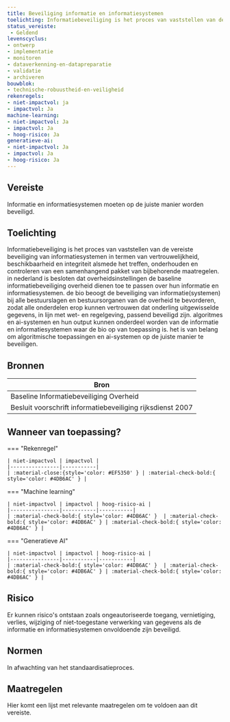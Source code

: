 ```yaml
---
title: Beveiliging informatie en informatiesystemen
toelichting: Informatiebeveiliging is het proces van vaststellen van de vereiste beveiliging van informatiesystemen in termen van vertrouwelijkheid, beschikbaarheid en integriteit alsmede het treffen, onderhouden en controleren van een samenhangend pakket van bijbehorende maatregelen. In Nederland is besloten dat overheidsinstellingen de Baseline Informatiebeveiliging Overheid dienen toe te passen over hun informatie en informatiesystemen. De BIO beoogt de beveiliging van informatie(systemen) bij alle bestuurslagen en bestuursorganen van de overheid te bevorderen, zodat alle onderdelen erop kunnen vertrouwen dat onderling uitgewisselde gegevens, in lijn met wet- en regelgeving,  passend beveiligd zijn. Algoritmes en AI-systemen en hun output kunnen onderdeel worden van de informatie en informatiesystemen waar de BIO op van toepassing is. Het is van belang om algoritmische toepassingen en AI-systemen op de juiste manier te beveiligen. 
status_vereiste: 
 - Geldend
levenscyclus: 
- ontwerp
- implementatie
- monitoren
- dataverkenning-en-datapreparatie
- validatie
- archiveren 
bouwblok: 
- technische-robuustheid-en-veiligheid
rekenregels: 
- niet-impactvol: ja
- impactvol: Ja
machine-learning: 
- niet-impactvol: Ja
- impactvol: Ja
- hoog-risico: Ja
generatieve-ai: 
- niet-impactvol: Ja
- impactvol: Ja
- hoog-risico: Ja
---
```


<!-- tags -->
## Vereiste

Informatie en informatiesystemen moeten op de juiste manier worden beveiligd.


## Toelichting 

Informatiebeveiliging is het proces van vaststellen van de vereiste beveiliging van informatiesystemen in termen van vertrouwelijkheid, beschikbaarheid en integriteit alsmede het treffen, onderhouden en controleren van een samenhangend pakket van bijbehorende maatregelen.
in nederland is besloten dat overheidsinstellingen de baseline informatiebeveiliging overheid dienen toe te passen over hun informatie en informatiesystemen.
de bio beoogt de beveiliging van informatie(systemen) bij alle bestuurslagen en bestuursorganen van de overheid te bevorderen, zodat alle onderdelen erop kunnen vertrouwen dat onderling uitgewisselde gegevens, in lijn met wet- en regelgeving,  passend beveiligd zijn.
algoritmes en ai-systemen en hun output kunnen onderdeel worden van de informatie en informatiesystemen waar de bio op van toepassing is.
het is van belang om algoritmische toepassingen en ai-systemen op de juiste manier te beveiligen.


## Bronnen 

| Bron                        |
|-----------------------------|
|Baseline Informatiebeveiliging Overheid|
|Besluit voorschrift informatiebeveiliging rijksdienst 2007|

## Wanneer van toepassing? 

=== "Rekenregel"

	| niet-impactvol | impactvol | 
	|----------------|-----------| 
	| :material-close:{style='color: #EF5350' } | :material-check-bold:{ style='color: #4DB6AC' } |

=== "Machine learning"

	| niet-impactvol | impactvol | hoog-risico-ai | 
	|----------------|-----------|-----------| 
	| :material-check-bold:{ style='color: #4DB6AC' }  | :material-check-bold:{ style='color: #4DB6AC' } | :material-check-bold:{ style='color: #4DB6AC' } |

=== "Generatieve AI"

	| niet-impactvol | impactvol | hoog-risico-ai | 
	|----------------|-----------|-----------| 
	| :material-check-bold:{ style='color: #4DB6AC' }  | :material-check-bold:{ style='color: #4DB6AC' } | :material-check-bold:{ style='color: #4DB6AC' } |

## Risico 

Er kunnen risico's ontstaan zoals ongeautoriseerde toegang, vernietiging, verlies, wijziging of niet-toegestane verwerking van gegevens als de informatie en informatiesystemen onvoldoende zijn beveiligd.


## Normen 

In afwachting van het standaardisatieproces. 

## Maatregelen 

Hier komt een lijst met relevante maatregelen om te voldoen aan dit vereiste. 
